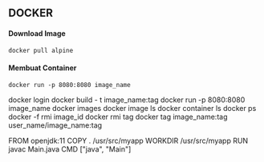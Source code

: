 ## DOCKER


#### Download Image
``` docker
docker pull alpine
```

#### Membuat Container
``` docker
docker run -p 8080:8080 image_name
```

docker login
docker build - t image_name:tag
docker run -p 8080:8080 image_name
docker images
docker image ls
docker container ls 
docker ps
docker -f rmi image_id
docker rmi tag
docker tag image_name:tag user_name/image_name:tag

FROM openjdk:11
COPY . /usr/src/myapp
WORKDIR /usr/src/myapp
RUN javac Main.java
CMD ["java", "Main"]

